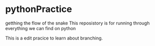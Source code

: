 # pythonPractice
getthing the flow of the snake
This reposistory is for running through everything we can find on python

This is a edit pracice to learn about branching.

